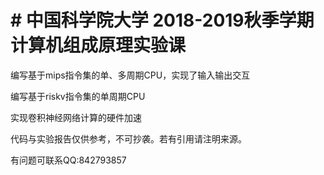 # # 中国科学院大学 2018-2019秋季学期 计算机组成原理实验课

编写基于mips指令集的单、多周期CPU，实现了输入输出交互 

编写基于riskv指令集的单周期CPU 

实现卷积神经网络计算的硬件加速 

代码与实验报告仅供参考，不可抄袭。若有引用请注明来源。

有问题可联系QQ:842793857


